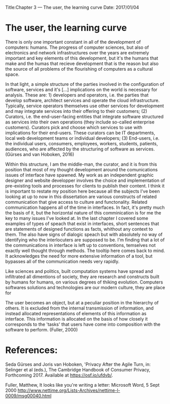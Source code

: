 Title:Chapter 3 — The user, the learning curve
Date: 2017/01/04

# The user, the learning curve

There is only one important constant in all of the development of computers: humans. The progress of computer sciences, but also of electronics and network infrastructures over the years are extremely important and key elements of this development, but it's the humans that make and the humas that recieve development that is the reason but also the source of all problems of the flourishing of computers as a cultural space.

In that light, a simple structure of the parties involved in the configuration of software, services and it's [...] implications on the world is necessary for analysis. These are: 1) developers and operators, i.e. the parties that develop software, architect services and operate the cloud infrastructure. Typically, service operators themselves use other services for development and may integrate services into their offering to their customers; (2) Curators, i.e. the end-user-facing entities that integrate software
structured as services into their own operations (they include so-called enterprise customers). Curators pick and choose which services to use with implications for their end-users. These curators can be IT departments, local web development teams or individual developers; (3) End-users, i.e. the individual
users, consumers, employees, workers, students, patients, audiences, who are affected by the structuring of software as services. (Gürses and van Hoboken, 2016)

Within this structure, I am the middle-man, the curator, and it is from this position that most of my thought development around the comunications issues of interface have spawned. My work as an independent graphic designer and website developper involves the choice and implementation of pre-existing tools and processes for clients to publish their content. I think it is important to restate my position here because all the subjects I've been looking at up to now in this dissertation are various constructs of related communication that give access to culture and functonality. Related communication happens all of the time in interfaces. In fact, it's pretty much the basis of it, but the horizontal nature of this comminication is for me the key to many issues I've looked at. In the last chapter I covered some examples of types of speach that exist in interfaces, short sentences that are statements of designed functions as facts, whithout any context to them. The also have signs of dialogic speach but with absolutely no way of identifying who the interlocuters are supposed to be. I'm finding that a lot of the communications in interface is left up to conventions, temselves not exactly well thought through methods. The tooltip here comes back to mind. It acknowledges the need for  more extensive information of a tool, but bypasses all of the communication needs very rapidly.

Like sciences and politics, built computation systems have spread and infiltrated all dimentions of society, they are research and constructs built by humans for humans, on various degrees of thiking evolution. Computers softwares solutions and technologies are our modern culture, they are place for

The user becomes an object, but at a peculiar position in the hierarchy of others. It is excluded from the internal transmission of information, and instead allocated representations of elements of this information as interface. This information is allocated on the basis of how closely it corresponds to the 'tasks' that users have come into composition with the software to perform. (Fuller, 2000)


# References:

Seda Gürses and Joris van Hoboken, 'Privacy After the Agile Turn, in: Selinger et al (eds.), The
Cambridge Handbook of Consumer Privacy, Forthcoming 2017. Available at https://osf.io/ufdvb/.

Fuller, Matthew, It looks like you're writing a letter: Microsoft Word, 5 Sept 2000 http://www.nettime.org/Lists-Archives/nettime-l-0009/msg00040.html
